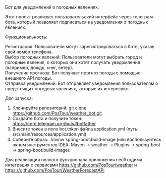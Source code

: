 Бот для уведомлений о погодных явлениях.

Этот проект реализует пользовательский интерфейс через телеграм-бота, который позволяет подписаться на уведомления о погодных явлениях.

Функциональность:

Регистрация: Пользователи могут зарегистрироваться в боте, указав свой номер телефона.<br />
Выбор погодных явлений: Пользователи могут выбрать город и погодные явления, о которых они хотят получать уведомления (например, дождь, снег, ветер).<br />
Получение прогноза: Бот получает прогноз погоды с помощью внешнего API погоды.<br />
Отправка уведомлений: Бот отправляет уведомления пользователям о предстоящих погодных явлениях, которые их интересуют.<br />

Для запуска:

1. Клонируйте репозиторий: git clone https://github.com/PosTour/weather_bot.git
2. Создайте бота и получите токен: https://core.telegram.org/bots#botfather
3. Внесите токен в поле bot.token файла application.yml (путь: src/main/resources/application.yml)
4. Соберите образ: ./mvnw spring-boot:build-image (или воспользуйтесь окном инструментов IDEA:
   Maven -> weather -> Plugins -> spring-boot -> spring-boot:build-image).

Для реализации полного функционала приложения необходима интеграция с сервисами https://github.com/PosTour/weather и https://github.com/PosTour/WeatherForecastAPI